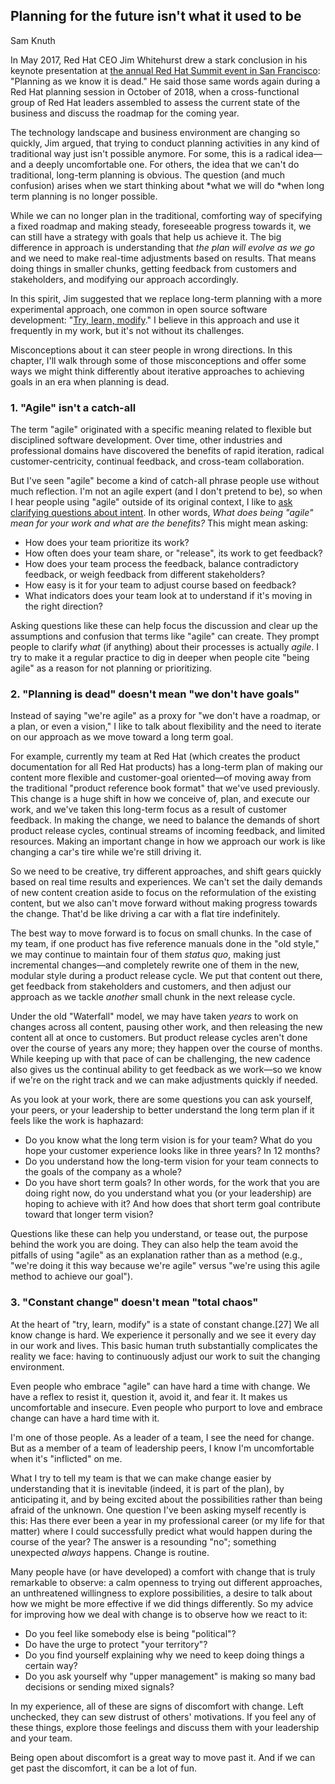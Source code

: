## Planning for the future isn't what it used to be
Sam Knuth

In May 2017, Red Hat CEO Jim Whitehurst drew a stark conclusion in his keynote presentation at [the annual Red Hat Summit event in San Francisco](https://youtu.be/8MCbJmZQM9c): "Planning as we know it is dead." He said those same words again during a Red Hat planning session in October of 2018, when a cross-functional group of Red Hat leaders assembled to assess the current state of the business and discuss the roadmap for the coming year.

The technology landscape and business environment are changing so quickly, Jim argued, that trying to conduct planning activities in any kind of traditional way just isn't possible anymore. For some, this is a radical idea—and a deeply uncomfortable one. For others, the idea that we can't do traditional, long-term planning is obvious. The question (and much confusion) arises when we start thinking about *what we will do *when long term planning is no longer possible.

While we can no longer plan in the traditional, comforting way of specifying a fixed roadmap and making steady, foreseeable progress towards it, we can still have a strategy with goals that help us achieve it. The big difference in approach is understanding that *the plan will evolve as we go* and we need to make real-time adjustments based on results. That means doing things in smaller chunks, getting feedback from customers and stakeholders, and modifying our approach accordingly.

In this spirit, Jim suggested that we replace long-term planning with a more experimental approach, one common in open source software development: "[Try, learn, modify](https://opensource.com/open-organization/18/3/try-learn-modify)." I believe in this approach and use it frequently in my work, but it's not without its challenges.

Misconceptions about it can steer people in wrong directions. In this chapter, I'll walk through some of those misconceptions and offer some ways we might think differently about iterative approaches to achieving goals in an era when planning is dead.

### 1. "Agile" isn't a catch-all

The term "agile" originated with a specific meaning related to flexible but disciplined software development. Over time, other industries and professional domains have discovered the benefits of rapid iteration, radical customer-centricity, continual feedback, and cross-team collaboration.

But I've seen "agile" become a kind of catch-all phrase people use without much reflection. I'm not an agile expert (and I don't pretend to be), so when I hear people using "agile" outside of its original context, I like to [ask clarifying questions about intent](http://agilemanifesto.org/). In other words, *What does being "agile" mean for your work and what are the benefits?* This might mean asking:

- How does your team prioritize its work?
- How often does your team share, or "release", its work to get feedback?
- How does your team process the feedback, balance contradictory feedback, or weigh feedback from different stakeholders?
- How easy is it for your team to adjust course based on feedback?
- What indicators does your team look at to understand if it's moving in the right direction?

Asking questions like these can help focus the discussion and clear up the assumptions and confusion that terms like "agile" can create. They prompt people to clarify *what* (if anything) about their processes is actually *agile*. I try to make it a regular practice to dig in deeper when people cite "being agile" as a reason for not planning or prioritizing.

### 2. "Planning is dead" doesn't mean "we don't have goals"

Instead of saying "we're agile" as a proxy for "we don't have a roadmap, or a plan, or even a vision," I like to talk about flexibility and the need to iterate on our approach as we move toward a long term goal.

For example, currently my team at Red Hat (which creates the product documentation for all Red Hat products) has a long-term plan of making our content more flexible and customer-goal oriented—of moving away from the traditional "product reference book format" that we've used previously. This change is a huge shift in how we conceive of, plan, and execute our work, and we've taken this long-term focus as a result of customer feedback. In making the change, we need to balance the demands of short product release cycles, continual streams of incoming feedback, and limited resources. Making an important change in how we approach our work is like changing a car's tire while we're still driving it.

So we need to be creative, try different approaches, and shift gears quickly based on real time results and experiences. We can't set the daily demands of new content creation aside to focus on the reformulation of the existing content, but we also can't move forward without making progress towards the change. That'd be like driving a car with a flat tire indefinitely.

The best way to move forward is to focus on small chunks. In the case of my team, if one product has five reference manuals done in the "old style," we may continue to maintain four of them *status quo*, making just incremental changes—and completely rewrite one of them in the new, modular style during a product release cycle. We put that content out there, get feedback from stakeholders and customers, and then adjust our approach as we tackle *another* small chunk in the next release cycle.

Under the old "Waterfall" model, we may have taken *years* to work on changes across all content, pausing other work, and then releasing the new content all at once to customers. But product release cycles aren't done over the course of years any more; they happen over the course of months. While keeping up with that pace of can be challenging, the new cadence also gives us the continual ability to get feedback as we work—so we know if we're on the right track and we can make adjustments quickly if needed.

As you look at your work, there are some questions you can ask yourself, your peers, or your leadership to better understand the long term plan if it feels like the work is haphazard:

- Do you know what the long term vision is for your team? What do you hope your customer experience looks like in three years? In 12 months?
- Do you understand how the long-term vision for your team connects to the goals of the company as a whole?
- Do you have short term goals? In other words, for the work that you are doing right now, do you understand what you (or your leadership) are hoping to achieve with it? And how does that short term goal contribute toward that longer term vision?

Questions like these can help you understand, or tease out, the purpose behind the work you are doing. They can also help the team avoid the pitfalls of using "agile" as an explanation rather than as a method (e.g., "we're doing it this way because we're agile" versus "we're using this agile method to achieve our goal").

### 3. "Constant change" doesn't mean "total chaos"

At the heart of "try, learn, modify" is a state of constant change.[27] We all know change is hard. We experience it personally and we see it every day in our work and lives. This basic human truth substantially complicates the reality we face: having to continuously adjust our work to suit the changing environment.

Even people who embrace "agile" can have hard a time with change. We have a reflex to resist it, question it, avoid it, and fear it. It makes us uncomfortable and insecure. Even people who purport to love and embrace change can have a hard time with it.

I'm one of those people. As a leader of a team, I see the need for change. But as a member of a team of leadership peers, I know I'm uncomfortable when it's "inflicted" on me.

What I try to tell my team is that we can make change easier by understanding that it is inevitable (indeed, it is part of the plan), by anticipating it, and by being excited about the possibilities rather than being afraid of the unknown. One question I've been asking myself recently is this: Has there ever been a year in my professional career (or my life for that matter) where I could successfully predict what would happen during the course of the year? The answer is a resounding "no"; something unexpected *always* happens. Change is routine.

Many people have (or have developed) a comfort with change that is truly remarkable to observe: a calm openness to trying out different approaches, an unthreatened willingness to explore possibilities, a desire to talk about how we might be more effective if we did things differently. So my advice for improving how we deal with change is to observe how we react to it:

- Do you feel like somebody else is being "political"?
- Do have the urge to protect "your territory"?
- Do you find yourself explaining why we need to keep doing things a certain way?
- Do you ask yourself why "upper management" is making so many bad decisions or sending mixed signals?

In my experience, all of these are signs of discomfort with change. Left unchecked, they can sew distrust of others' motivations. If you feel any of these things, explore those feelings and discuss them with your leadership and your team.

Being open about discomfort is a great way to move past it. And if we can get past the discomfort, it can be a lot of fun.

